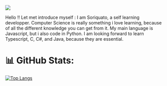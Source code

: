 ![](https://t3.ftcdn.net/jpg/04/04/73/24/360_F_404732411_zuaDyeeDSsFuc5zMxEI3eySXwtTG6awv.jpg)

Hello !! Let met introduce myself : I am Soriquato, a self learning developper. Computer Science is really something i love learning, because of all the different knowledge you can get from it. My main language is Javascript, but i also code in Python. I am looking forward to learn Typescript, C, C#, and Java, because they are essential.

# 📊 GitHub Stats:
[![Top Langs](https://github-readme-stats.vercel.app/api/top-langs/?username=soriquato&langs_count=8)](https://github.com/anuraghazra/github-readme-stats)
